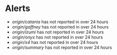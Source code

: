 # Alerts
* *origin/catania* has not reported in over 24 hours
* *origin/gaffney* has not reported in over 24 hours
* *origin/izumi* has not reported in over 24 hours
* *origin/onyx* has not reported in over 24 hours
* *origin/s4* has not reported in over 24 hours
* *origin/summary* has not reported in over 24 hours
